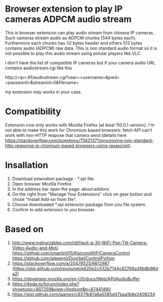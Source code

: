 # Browser extension to play IP cameras ADPCM audio stream
This is browser extension can play audio stream from chinese IP cameras. Such cameras stream audio as ADPCM chunks (544 bytes each). Furthermore each chunks has 32 bytes header and others 512 bytes contains audio (ADPCM) raw data. This is non standard audio format so it is not possible to play this audio stream using polular players like VLC.

I don't have the list of compatible IP cameras but if your camera audio URL contains audiostream.cgi like this

http://\<ip\>:81/audiostream.cgi?user=\<username\>&pwd=\<password\>&streamid=0&filename=

my extension may works in your case.

# Compatibility
Extension now only works with Mozilla Firefox (at least 110.0.1 version). I'm not able to make this work for Chromium based browsers: fetch API can't work with non-HTTP respose that camera send (details here https://stackoverflow.com/questions/75621371/processing-non-standard-http-response-in-chomium-based-browsers-using-javascript).

# Insallation

1. Download extenstion package - *.xpi file.
2. Open browser Mozilla Firefox.
3. In the address bar open the page:
about:addons
4. On the right from "Manage Your Extensions" click on gear button and chose "Install Add-on from file".
5. Choose downloaded *.xpi extension package from you file system.
6. Confirm to add extension to you browser.

# Based on

1. http://www.instructables.com/id/Hack-a-30-WiFi-Pan-Tilt-Camera-Video-Audio-and-Mot/
https://github.com/smartin015/KaicongWiFiCameraControl
https://github.com/alexeynl/DoorbellControlPython
2. https://stackoverflow.com/a/20478525/6612987 (https://gist.github.com/revolunet/e620e2c532b7144c62768a36b8b96da2)
3. https://developer.mozilla.org/en-US/docs/Web/API/AudioBuffer
4. https://4pda.to/forum/index.php?showtopic=807259&view=findpost&p=87441480
5. https://gist.github.com/jaames/c837fb87a6a5585d47baa1b8e2408234
